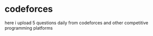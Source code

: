 # codeforces
here i upload 5 questions daily from codeforces and other competitive programming platforms
